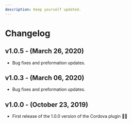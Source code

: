 ```yaml
---
description: Keep yourself updated.
---
```


# Changelog

## v1.0.5 - \(March 26, 2020\)

* Bug fixes and preformation updates.

## v1.0.3 - \(March 06, 2020\)

* Bug fixes and preformation updates.

## v1.0.0 - \(October 23, 2019\)

* First release of the 1.0.0 version of the Cordova plugin 🚀🎉


